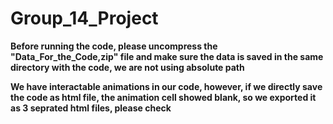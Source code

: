 # Group_14_Project

**Before running the code, please uncompress the "Data_For_the_Code,zip" file and make sure the data is saved in the same directory with the code, we are not using absolute path**

**We have interactable animations in our code, however, if we directly save the code as html file, the animation cell showed blank, so we exported it as 3 seprated html files, please check**
